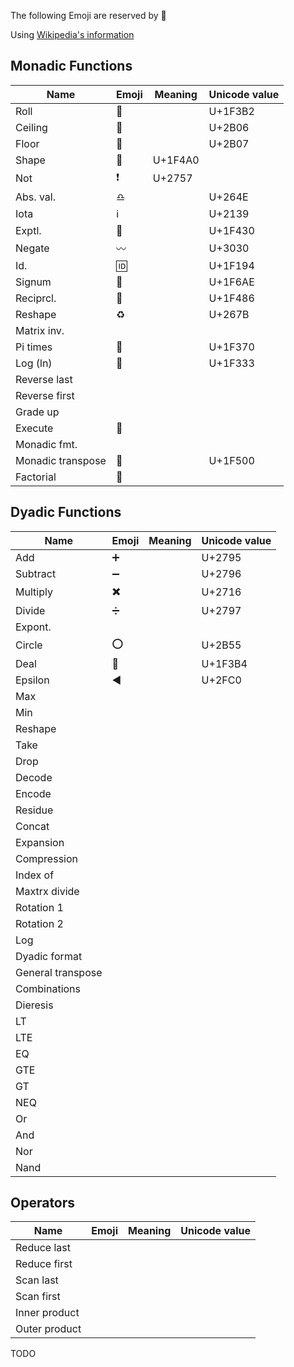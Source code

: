 The following Emoji are reserved by :apple:

Using [Wikipedia's information](https://en.wikipedia.org/wiki/APL_syntax_and_symbols)

## Monadic Functions

|Name     |Emoji    |Meaning                    |Unicode value|
|-------  |---------|---------------------------|-------------|
|Roll     |:game_die:|                          |   U+1F3B2   |
|Ceiling  |:arrow_up_small:|                    |   U+2B06    |
|Floor    |:arrow_down_small:|                  |   U+2B07    |
|Shape    |:diamond_shape_with_a_dot_inside:    |   U+1F4A0   |
|Not      |:heavy_exclamation_mark:             |   U+2757    |
|Abs. val.|:libra:|                             |   U+264E    |
|Iota     |:information_source:|                |   U+2139    |
|Exptl.   |:rabbit:|                            |   U+1F430   |
|Negate   |:wavy_dash:|                         |   U+3030    |
|Id.      |:id:|                                |   U+1F194   |
|Signum   |:put_litter_in_its_place: |          |   U+1F6AE   |
|Reciprcl.|:massage:         |                  |   U+1F486   |
|Reshape  |:recycle:         |                  |   U+267B    |
|Matrix inv.|       |                           |             |
|Pi times |:cake:  |                            |   U+1F370   |
|Log (ln) |:deciduous_tree:|                    |   U+1F333   |
|Reverse last||                                 |             |
|Reverse first||                                |             |
|Grade up |         |                           |             |
|Execute|:apple:    |                           |             |
|Monadic fmt.|      |                           |             |
|Monadic transpose|:twisted_rightwards_arrows:| |   U+1F500   |
|Factorial|:love_hotel:|   |                    |   U+1F3E9   |

## Dyadic Functions
|Name     |Emoji    |Meaning                    |Unicode value|
|-------  |---------|---------------------------|-------------|
|Add      | :heavy_plus_sign: |                 |   U+2795    |
|Subtract | :heavy_minus_sign:|                 |   U+2796    | 
|Multiply | :heavy_multiplication_x: |          |   U+2716    |
|Divide   | :heavy_division_sign:    |          |   U+2797    |
|Expont.  |         |                           |             |
|Circle   | :o:     |                           |   U+2B55    |
|Deal     | :flower_playing_cards:  |           |   U+1F3B4   |
|Epsilon  | :arrow_backward:         |                           |  U+2FC0           |
|Max      |         |                           |             |
|Min      |         |                           |             |
|Reshape  |         |                           |             |
|Take     |         |                           |             |
|Drop     |         |                           |             |
|Decode     |         |                           |             |
|Encode     |         |                           |             |
|Residue     |         |                           |             |
|Concat     |         |                           |             |
|Expansion     |         |                           |             |
|Compression     |         |                           |             |
|Index of     |         |                           |             |
|Maxtrx divide     |         |                           |             |
|Rotation 1    |         |                           |             |
|Rotation 2     |         |                           |             |
|Log     |         |                           |             |
|Dyadic format     |         |                           |             |
|General transpose     |         |                           |             |
|Combinations     |         |                           |             |
|Dieresis     |         |                           |             |
|LT   |         |                           |             |
|LTE     |         |                           |             |
|EQ     |         |                           |             |
|GTE     |         |                           |             |
|GT     |         |                           |             |
|NEQ     |         |                           |             |
|Or     |         |                           |             |
|And     |         |                           |             |
|Nor     |         |                           |             |
|Nand     |         |                           |             |

## Operators
|Name     |Emoji    |Meaning                    |Unicode value|
|-------  |---------|---------------------------|-------------|
|Reduce last     |         |                           |             |
|Reduce first     |         |                           |             |
|Scan last     |         |                           |             |
|Scan first     |         |                           |             |
|Inner product     |         |                           |             |
|Outer product     |         |                           |             |


TODO
